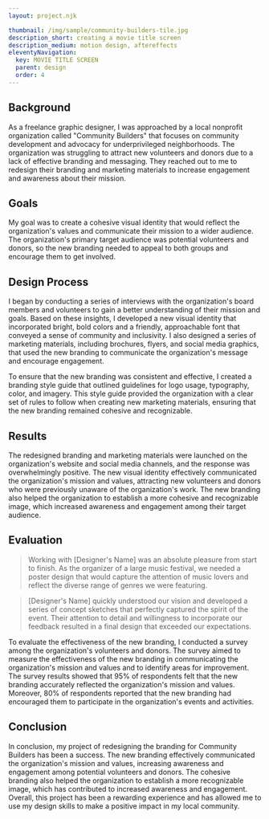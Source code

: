 ```yaml
---
layout: project.njk

thumbnail: /img/sample/community-builders-tile.jpg
description_short: creating a movie title screen
description_medium: motion design, aftereffects
eleventyNavigation:
  key: MOVIE TITLE SCREEN
  parent: design
  order: 4
---
```


## Background

As a freelance graphic designer, I was approached by a local nonprofit organization called "Community Builders" that focuses on community development and advocacy for underprivileged neighborhoods. The organization was struggling to attract new volunteers and donors due to a lack of effective branding and messaging. They reached out to me to redesign their branding and marketing materials to increase engagement and awareness about their mission.

## Goals

My goal was to create a cohesive visual identity that would reflect the organization's values and communicate their mission to a wider audience. The organization's primary target audience was potential volunteers and donors, so the new branding needed to appeal to both groups and encourage them to get involved.

## Design Process

I began by conducting a series of interviews with the organization's board members and volunteers to gain a better understanding of their mission and goals. Based on these insights, I developed a new visual identity that incorporated bright, bold colors and a friendly, approachable font that conveyed a sense of community and inclusivity. I also designed a series of marketing materials, including brochures, flyers, and social media graphics, that used the new branding to communicate the organization's message and encourage engagement.

To ensure that the new branding was consistent and effective, I created a branding style guide that outlined guidelines for logo usage, typography, color, and imagery. This style guide provided the organization with a clear set of rules to follow when creating new marketing materials, ensuring that the new branding remained cohesive and recognizable.

## Results

The redesigned branding and marketing materials were launched on the organization's website and social media channels, and the response was overwhelmingly positive. The new visual identity effectively communicated the organization's mission and values, attracting new volunteers and donors who were previously unaware of the organization's work. The new branding also helped the organization to establish a more cohesive and recognizable image, which increased awareness and engagement among their target audience.

## Evaluation

> Working with [Designer's Name] was an absolute pleasure from start to finish. As the organizer of a large music festival, we needed a poster design that would capture the attention of music lovers and reflect the diverse range of genres we were featuring.

> [Designer's Name] quickly understood our vision and developed a series of concept sketches that perfectly captured the spirit of the event. Their attention to detail and willingness to incorporate our feedback resulted in a final design that exceeded our expectations.

To evaluate the effectiveness of the new branding, I conducted a survey among the organization's volunteers and donors. The survey aimed to measure the effectiveness of the new branding in communicating the organization's mission and values and to identify areas for improvement. The survey results showed that 95% of respondents felt that the new branding accurately reflected the organization's mission and values. Moreover, 80% of respondents reported that the new branding had encouraged them to participate in the organization's events and activities.

## Conclusion

In conclusion, my project of redesigning the branding for Community Builders has been a success. The new branding effectively communicated the organization's mission and values, increasing awareness and engagement among potential volunteers and donors. The cohesive branding also helped the organization to establish a more recognizable image, which has contributed to increased awareness and engagement. Overall, this project has been a rewarding experience and has allowed me to use my design skills to make a positive impact in my local community.
